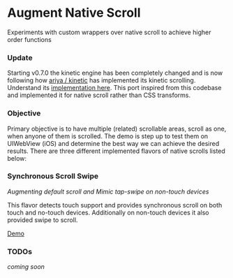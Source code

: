 # Augment Native Scroll
Experiments with custom wrappers over native scroll to achieve higher order functions

### Update
Starting v0.7.0 the kinetic engine has been completely changed and is now following how [ariya / kinetic](https://github.com/ariya/kinetic) has implemented its kinetic scrolling. Understand its [implementation here](https://ariya.io/2013/11/javascript-kinetic-scrolling-part-2). This port inspired from this codebase and implemented it for native scroll rather than CSS transforms.

### Objective
Primary objective is to have multiple (related) scrollable areas, scroll as one, when anyone of them is scrolled. The demo is step up to test them on UIWebView (iOS) and determine the best way we can achieve the desired results. There are three different implemented flavors of native scrolls listed below:

### Synchronous Scroll Swipe
_Augmenting default scroll and Mimic tap-swipe on non-touch devices_

This flavor detects touch support and provides synchronous scroll on both touch and no-touch devices. Additionally on non-touch devices it also provided swipe to scroll.

[Demo](https://iamvijaydev.github.io/augment-native-scroll/#/synchronous-scroll-swipe)

### TODOs
_coming soon_
